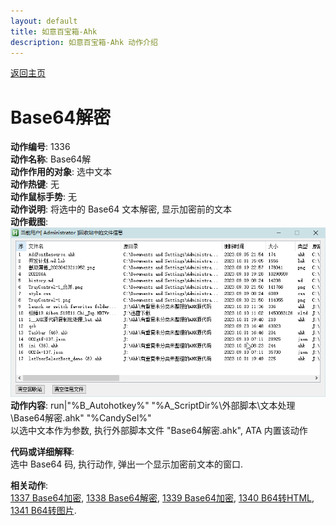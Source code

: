 ```yaml
---
layout: default
title: 如意百宝箱-Ahk
description: 如意百宝箱-Ahk 动作介绍
---
```


[返回主页](../index.md)

# [](#header-2) Base64解密

**动作编号**: 1336  
**动作名称**: Base64解  
**动作作用的对象**: 选中文本  
**动作热键**: 无  
**动作鼠标手势**: 无  
**动作说明**: 将选中的 Base64 文本解密, 显示加密前的文本  
**动作截图**:  
  ![Base64解密](img1/1440.png)  
**动作内容**: run|"%B_Autohotkey%" "%A_ScriptDir%\外部脚本\文本处理\Base64解密.ahk" "%CandySel%"  
以选中文本作为参数, 执行外部脚本文件 "Base64解密.ahk", ATA 内置该动作  

**代码或详细解释**:  
选中 Base64 码, 执行动作, 弹出一个显示加密前文本的窗口. 

**相关动作**:  
[1337 Base64加密](1337.md), [1338 Base64解密](1338.md), [1339 Base64加密](1339.md), [1340 B64转HTML](1340.md), [1341 B64转图片](1341.md).  